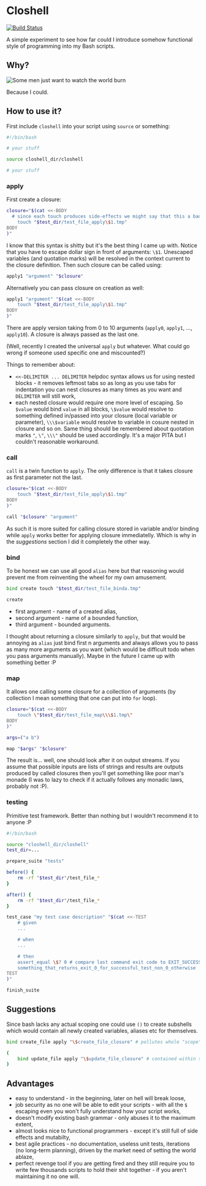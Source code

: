 # Closhell

[![Build Status](https://travis-ci.org/MateuszKubuszok/Closhell.png)](https://travis-ci.org/MateuszKubuszok/Closhell)

A simple experiment to see how far could I introduce somehow functional style of programming into my Bash scripts.

## Why?

![Some men just want to watch the world burn](http://i0.kym-cdn.com/photos/images/original/000/494/455/f31.jpg)

Because I could.

## How to use it?

First include `closhell` into your script using `source` or something:

```bash
#!/bin/bash

# your stuff

source closhell_dir/closhell

# your stuff
```

### apply

First create a closure:

```bash
closure="$(cat <<-BODY
  # since each touch produces side-effects we might say that this a bad touch
	touch "$test_dir/test_file_apply\$1.tmp"
BODY
)"
```

I know that this syntax is shitty but it's the best thing I came up with. Notice that you have to escape dollar sign in
front of arguments: `\$1`. Unescaped variables (and quotation marks) will be resolved in the context current to
the closure definition. Then such closure can be called using:

```bash
apply1 "argument" "$closure"
```

Alternatively you can pass closure on creation as well:

```bash
apply1 "argument" "$(cat <<-BODY
	touch "$test_dir/test_file_apply\$1.tmp"
BODY
)"
```

There are apply version taking from 0 to 10 arguments (`apply0`, `apply1`, ..., `apply10`). A closure is always passed
as the last one.

(Well, recently I created the universal `apply` but whatever. What could go wrong if someone used specific one and
miscounted?)

Things to remember about:

  * `<<-DELIMITER ... DELIMITER` helpdoc syntax allows us for using nested blocks - it removes leftmost tabs so as long
    as you use tabs for indentation you can nest closures as many times as you want and `DELIMITER` will still work,
  * each nested closure would require one more level of escaping. So `$value` would bind `value` in all blocks,
    `\$value` would resolve to something defined in/passed into your closure (local variable or parameter),
    `\\\$variable` would resolve to variable in cosure nested in closure and so on. Same thing should be remembered
    about quotation marks `"`, `\"`, `\\\"` should be used accordingly. It's a major PITA but I couldn't reasonable
     workaround.

### call

`call` is a twin function to `apply`. The only difference is that it takes closure as first parameter not the last.

```bash
closure="$(cat <<-BODY
	touch "$test_dir/test_file_apply\$1.tmp"
BODY
)"

call "$closure" "argument"
```

As such it is more suited for calling closure stored in variable and/or binding while `apply` works better for applying
closure immediatelly. Which is why in the _suggestions_ section I did it completely the other way.

### bind

To be honest we can use all good `alias` here but that reasoning would prevent me from reinventing the wheel for my own
amusement.

```bash
bind create touch "$test_dir/test_file_binda.tmp"

create
```

 * first argument - name of a created alias,
 * second argument - name of a bounded function,
 * third argument - bounded arguments.

I thought about returning a closure similarly to `apply`, but that would be annoying as `alias` just bind first n
arguments and always allows you to pass as many more arguments as you want (which would be difficult todo when you pass
arguments manually). Maybe in the future I came up with something better :P

### map

It allows one calling some closure for a collection of arguments (by collection I mean something that one can put into
`for` loop).

```bash
closure="$(cat <<-BODY
	touch \"$test_dir/test_file_map\\\$1.tmp\"
BODY
)"

args=("a b")

map "$args" "$closure"
```

The result is... well, one should look after it on output streams. If you assume that possible inputs are lists of
strings and results are outputs produced by called closures then you'll get something like poor man's monade (I was to
lazy to check if it actually follows any monadic laws, probably not :P).

### testing

Primitive test framework. Better than nothing but I wouldn't recommend it to anyone :P

```bash
#!/bin/bash

source "closhell_dir/closhell"
test_dir=...

prepare_suite "tests"

before() {
	rm -rf "$test_dir"/test_file_*
}

after() {
	rm -rf "$test_dir"/test_file_*
}

test_case "my test case description" "$(cat <<-TEST
	# given
	...

	# when
	...

	# then
	assert_equal \$? 0 # compare last command exit code to EXIT_SUCCESS
	something_that_returns_exit_0_for_successful_test_non_0_otherwise
TEST
)"

finish_suite
```

## Suggestions

Since bash lacks any actual scoping one could use `()` to create subshells which would contain all newly created
variables, aliases etc for themselves.

```bash
bind create_file apply "\$create_file_closure" # pollutes whole "scope"

(
	bind update_file apply "\$update_file_closure" # contained within scope
)

```

## Advantages

 * easy to understand - in the beginning, later on hell will break loose,
 * job security as no one will be able to edit your scripts - with all the `$` escaping even you won't fully
   understand how your script works,
 * doesn't modify existing bash grammar - only abuses it to the maximum extent,
 * almost looks nice to functional programmers - except it's still full of side effects and mutabilty,
 * best agile practices - no documentation, useless unit tests, iterations (no long-term planning), driven by the market
   need of setting the world ablaze,
 * perfect revenge tool if you are getting fired and they still require you to write few thousands scripts to hold their
   shit together - if you aren't maintaining it no one will.
